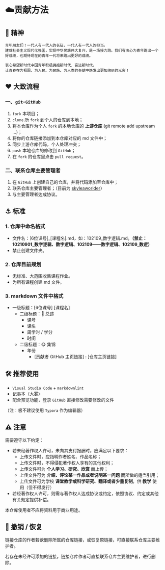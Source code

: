 # :cloud: ​贡献方法

## :ship: 精神

```Chinese
青年朋友们！一代人有一代人的长征，一代人有一代人的担当。
建成社会主义现代化强国，实现中华民族伟大复兴，是一场接力跑。我们有决心为青年跑出一个好成绩，也期待现在的青年一代将来跑出更好的成绩。

衷心希望新时代中国青年积极拥抱新时代、奋进新时代，
让青春在为祖国、为人民、为民族、为人类的奉献中焕发出更加绚丽的光彩！
```

## :heart: 大致流程

### 一、`git`-`GitHub`

1. `fork` 本项目；
2. `clone` 所 `fork` 到个人的仓库到本地；
3. 将本仓库作为个人 `fork` 的本地仓库的 **上游仓库** (git remote add upstream ...)；
4. 将你的仓库链接添加到本仓库对应的 md 文件中；
5. 同步上游仓库代码，个人处理冲突；
6. `push` 本地仓库的修改到 `GitHub`；
7. 在 `fork` 的仓库里点击 `pull request`。

### 二、联系仓库主要管理者

1. 在 `GitHub` 上创建自己的仓库，并将代码添加至仓库中；
2. 联系仓库主要管理者；（目前为 [skyleaworlder](https://github.com/skyleaworlder)）
3. 与主要管理者达成协议。

## :anchor: 标准

### 1. 仓库中命名格式

* 文件名：[6位课号]\_[课程名].md，如：102109\_数字逻辑.md。**（禁止：10210901\_数字逻辑、数字逻辑、102109——数字逻辑、102109\_数逻）**
* 禁止创建文件夹。

### 2. 仓库目前规划

* 无标准、大范围收集课程作业。
* 为所有课程创建 md 文件。

### 3. markdown 文件中格式

* 一级标题：[6位课号] [课程名]
  * 二级标题：:rocket: 总述
    * 课号
    * 课名
    * 周学时 / 学分
    * 时间
  * 二级标题：:yum: 集锦
    * 年份
      * [贡献者 GitHub 主页链接] : [仓库主页链接]

## :hammer_and_wrench: 推荐使用

* `Visual Studio Code` + `markdownlint`
* 记事本（大雾）
* 配合预览功能，登录 `GitHub` 直接修改需要修改的文件

（注：极不建议使用 `Typora` 作为编辑器）

## :warning: 注意

需要遵守以下约定：

* 若未经著作权人许可，未向其支付报酬时，应满足以下要求：
  * 上传文件时，应指明作者姓名、作品名称；
  * 上传文件时，不得侵犯著作权人享有的其他权利；
  * 上传文件可为 **个人学习、研究、欣赏** 而上传；
  * 上传文件可为 **介绍、评论某一作品或者说明某一问题** 而所做的适当引用；
  * 上传文件可为学校 **课堂教学或科学研究、翻译或者少量复制**，供 **教学** 使用（但不得发行）
* 若经著作权人许可，则需与著作权人达成协议或约定，依照协议、约定或其他有关规定提供补偿。

本仓库使用者不应将资料用于商业用途。

## :hospital: 撤销 / 恢复

链接仓库的作者若欲删除所属的仓库链接，或恢复原链接，可直接联系仓库主要维护者。

若存在未经许可添加的链接，链接仓库作者可直接联系仓库主要维护者，进行删除。